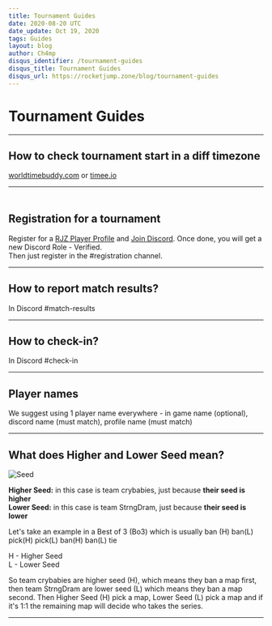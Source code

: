 ```yaml
---
title: Tournament Guides
date: 2020-08-20 UTC
date_update: Oct 19, 2020
tags: Guides
layout: blog
author: Ch4mp
disqus_identifier: /tournament-guides
disqus_title: Tournament Guides
disqus_url: https://rocketjump.zone/blog/tournament-guides
---
```


<h1 class="w3-center">Tournament Guides</h1>

<hr>

<h2 class="w3-center">How to check tournament start in a diff timezone</h2>
<a href="https://www.worldtimebuddy.com/" target="_blank">worldtimebuddy.com</a> or <a href="https://timee.io/" target="_blank">timee.io</a>
<hr>

<h2 class="w3-center" style="margin-top:50px">Registration for a tournament</h2>
<p>Register for a <a href="https://rocketjump.zone/new-player" target="_blank">RJZ Player Profile</a> and <a href="https://rocketjump.zone/discord" target="_blank">Join Discord</a>. Once done, you will get a new Discord Role - Verified. <br>Then just register in the #registration channel.</p>
<hr>

<h2 class="w3-center">How to report match results?</h2>
<p>In Discord #match-results</p>
<hr>

<h2 class="w3-center">How to check-in?</h2>
<p>In Discord #check-in</p>
<hr>

<h2 class="w3-center">Player names</h2>
<p>We suggest using 1 player name everywhere - in game name (optional), discord name (must match), profile name (must match)</p>
<hr>

<h2 class="w3-center" id="seeds">What does Higher and Lower Seed mean?</h2>
<img src="../../images/seed.png" alt="Seed">

**Higher Seed:** in this case is team crybabies, just because **their seed is higher**  
**Lower Seed:** in this case is team StrngDram, just because **their seed is lower**  

Let's take an example in a Best of 3 (Bo3) which is usually ban (H) ban(L) pick(H) pick(L) ban(H) ban(L) tie  

H - Higher Seed  
L - Lower Seed  

So team crybabies are higher seed (H), which means they ban a map first, then team StrngDram are lower seed (L) which means they ban a map second. Then Higher Seed (H) pick a map, Lower Seed (L) pick a map and if it's 1:1 the remaining map will decide who takes the series.

<hr>
